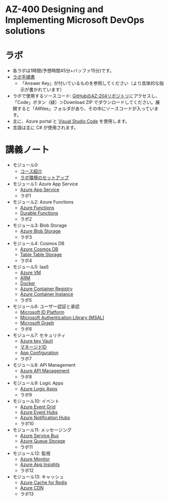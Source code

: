 # AZ-400 Designing and Implementing Microsoft DevOps solutions

# ラボ

- 各ラボは1時間(予想時間45分+バッファ15分)です。
- [ラボ手順書](https://microsoftlearning.github.io/AZ-204JA-DevelopingSolutionsforMicrosoftAzure/)
  - 「Answer Key」が付いているものを参照してください（より具体的な指示が書かれています）
- ラボで使用するソースコード: [GitHubのAZ-204リポジトリ](https://github.com/MicrosoftLearning/AZ-204Ja-DevelopingSolutionsforMicrosoftAzure)にアクセスし、「Code」ボタン（緑）＞Download ZIP でダウンロードしてください。展開すると「Allfiles」フォルダがあり、その中にソースコードが入っています。
- 主に、Azure portal と [Visual Studio Code](https://azure.microsoft.com/ja-jp/products/visual-studio-code/) を使用します。
- 言語は主に C# が使用されます。

# 講義ノート

- モジュール0: 
  - [コース紹介](mod00.md)
  - [ラボ環境のセットアップ](pdf/mod00/ラボ環境のセットアップ.pdf)
- モジュール1: Azure App Service
  - [Azure App Service](mod01-01-appservice.md)
  - ラボ1 
- モジュール2: Azure Functions
  - [Azure Functions](mod02-01-functions.md)
  - [Durable Functions](mod02-02-durable-functions.md)
  - ラボ2 
- モジュール3: Blob Storage
  - [Azure Blob Storage](mod03-01-blob.md)
  - ラボ3 
- モジュール4: Cosmos DB
  - [Azure Cosmos DB](mod04-01-cosmosdb.md)
  - [Table Table Storage](mod04-02-table.md)
  - ラボ4
- モジュール5: IaaS
  - [Azure VM](mod05-01-vm.md)
  - [ARM](mod05-02-arm.md)
  - [Docker](mod05-03-docker.md)
  - [Azure Container Registry](mod05-04-acr.md)
  - [Azure Container Instance](mod05-05-aci.md)
  - ラボ5
- モジュール6: ユーザー認証と承認
  - [Microsoft ID Platform](mod06-01-idplatform.md)
  - [Microsoft Authentication Library (MSAL)](mod06-02-msal.md)
  - [Microsoft Graph](mod06-03-graph.md)
  - ラボ6 
- モジュール7: セキュリティ
  - [Azure key Vault](mod07-01-keyvault.md)
  - [マネージドID](mod07-02-managed-id.md)
  - [App Configuration](mod07-03-app-configuration.md)
  - ラボ7 
- モジュール8: API Management
  - [Azure API Management](mod08-01-apim.md)
  - ラボ8
- モジュール9: Logic Apps
  - [Azure Logic Apps](mod99-01-logicapp.md)
  - ラボ9
- モジュール10: イベント
  - [Azure Event Grid](mod09-01-eventgrid.md)
  - [Azure Event Hubs](mod99-02-eventhubs.md)
  - [Azure Notification Hubs](mod99-03-notification-hubs.md)
  - ラボ10
- モジュール11: メッセージング
  - [Azure Service Bus](mod10-01-servicebus.md)
  - [Azure Queue Storage](mod10-02-queue.md)
  - ラボ11
- モジュール12: 監視
  - [Azure Monitor](mod11-01-monitor.md)
  - [Azure App Insights](mod11-02-appinsights.md)
  - ラボ12
- モジュール13: キャッシュ
  - [Azure Cache for Redis](mod12-01-redis.md)
  - [Azure CDN](mod12-02-cdn.md)
  - ラボ13